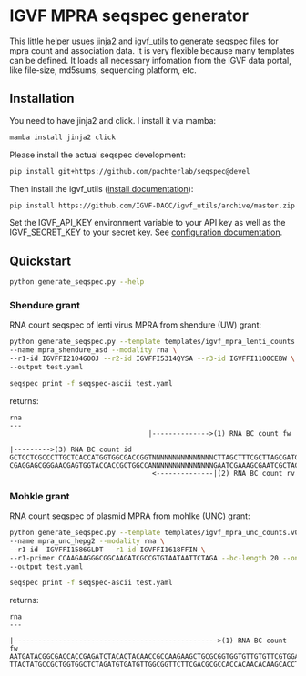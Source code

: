 # IGVF MPRA seqspec generator


This little helper usues jinja2 and igvf_utils to generate seqspec files for mpra count and association data. It is very flexible because many templates can be defined. It loads all necessary infomation from the IGVF data portal, like file-size, md5sums, sequencing platform, etc.


## Installation

You need to have jinja2 and click. I install it via mamba:

```bash
mamba install jinja2 click
```

Please install the actual seqspec development:

```bash
pip install git+https://github.com/pachterlab/seqspec@devel
```

Then install the igvf_utils ([install documentation](https://github.com/IGVF-DACC/igvf_utils/wiki/Installation)):
```bash
pip install https://github.com/IGVF-DACC/igvf_utils/archive/master.zip
```


Set the IGVF_API_KEY environment variable to your API key as well as the IGVF_SECRET_KEY to your secret key. See [configuration documentation](https://github.com/IGVF-DACC/igvf_utils/wiki/Configuration).


## Quickstart

```bash
python generate_seqspec.py --help
```

### Shendure grant

RNA count seqspec of lenti virus MPRA from shendure (UW) grant:

```bash
python generate_seqspec.py --template templates/igvf_mpra_lenti_counts.v0.3.0.yml \
--name mpra_shendure_asd --modality rna \
--r1-id IGVFFI2104GOOJ --r2-id IGVFFI5314QYSA --r3-id IGVFFI1100CEBW \
--output test.yaml
```

```bash	
seqspec print -f seqspec-ascii test.yaml
```

returns:

```text
rna
---
                                  |-------------->(1) RNA BC count fw
                                                                                                                     |--------->(3) RNA BC count id
GCTCCTCGCCCTTGCTCACCATGGTGGCGACCGGTNNNNNNNNNNNNNNNCTTAGCTTTCGCTTAGCGATGTGTTCACTTTGCACCGGTCGCCACCATGGTGAGCAAGGGCGAGGAGCXXXXXXXXXX
CGAGGAGCGGGAACGAGTGGTACCACCGCTGGCCANNNNNNNNNNNNNNNGAATCGAAAGCGAATCGCTACACAAGTGAAACGTGGCCAGCGGTGGTACCACTCGTTCCCGCTCCTCGXXXXXXXXXX
                                   <--------------|(2) RNA BC count rv
```

### Mohkle grant

RNA count seqspec of plasmid MPRA from mohlke (UNC) grant:

```bash
python generate_seqspec.py --template templates/igvf_mpra_unc_counts.v0.3.0.yml \
--name mpra_unc_hepg2 --modality rna \
--r1-id  IGVFFI1586GLDT --r1-id IGVFFI1618FFIN \
--r1-primer CCAAGAAGGGCGGCAAGATCGCCGTGTAATAATTCTAGA --bc-length 20 --onlist-id IGVFFI9520JZQK \
--output test.yaml
```

```bash	
seqspec print -f seqspec-ascii test.yaml
```

returns:

```text
rna
---
                                                                                                                                                                              |-------------------------------------------------->(1) RNA BC count fw
AATGATACGGCGACCACCGAGATCTACACTACAACCGCCAAGAAGCTGCGCGGTGGTGTTGTGTTCGTGGACGAGGTGCCTAAAGGACTGACCGGCAAGTTGGACGCCCGCAAGATCCGCGAGATTCTCATTAAGGCCAAGAAGGGCGGCAAGATCGCCGTGTAATAATTCTAGANNNNNNNNNNNNNNNNNNNNACTAGTACACTCCCCGTCGGCAGTTGGGAAGAGCATAGTCGTAGAGCACGCGGACTCCTATCTCGTATGCCGTCTTCTGGTTG
TTACTATGCCGCTGGTGGCTCTAGATGTGATGTTGGCGGTTCTTCGACGCGCCACCACAACACAAGCACCTGCTCCACGGATTTCCTGACTGGCCGTTCAACCTGCGGGCGTTCTAGGCGCTCTAAGAGTAATTCCGGTTCTTCCCGCCGTTCTAGCGGCACATTATTAAGATCTNNNNNNNNNNNNNNNNNNNNTGATCATGTGAGGGGCAGCCGTCAACCCTTCTCGTATCAGCATCTCGTGCGCCTGAGGATAGAGCATACGGCAGAAGACCAAC
```
